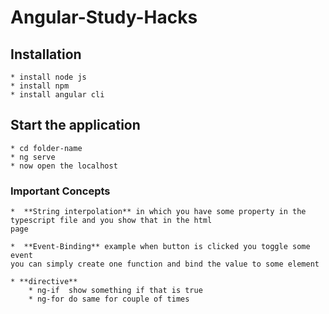 # Angular-Study-Hacks


## Installation

	* install node js
	* install npm
	* install angular cli

## Start the application
	* cd folder-name
	* ng serve
	* now open the localhost

### Important Concepts

	*  **String interpolation** in which you have some property in the typescript file and you show that in the html
	page

	*  **Event-Binding** example when button is clicked you toggle some event
	you can simply create one function and bind the value to some element

	* **directive** 
		* ng-if  show something if that is true 
		* ng-for do same for couple of times




